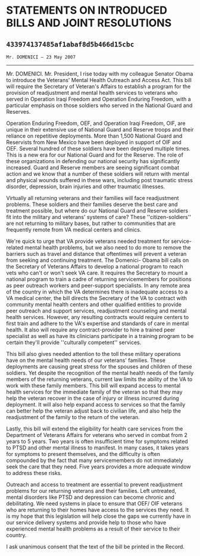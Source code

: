 # STATEMENTS ON INTRODUCED BILLS AND JOINT RESOLUTIONS
## `433974137485af1abaf8d5b466d15cbc`
`Mr. DOMENICI — 23 May 2007`

---


Mr. DOMENICI. Mr. President, I rise today with my colleague Senator 
Obama to introduce the Veterans' Mental Health Outreach and Access Act. 
This bill will require the Secretary of Veteran's Affairs to establish 
a program for the provision of readjustment and mental health services 
to veterans who served in Operation Iraqi Freedom and Operation 
Enduring Freedom, with a particular emphasis on those soldiers who 
served in the National Guard and Reserves.

Operation Enduring Freedom, OEF, and Operation Iraqi Freedom, OIF, 
are unique in their extensive use of National Guard and Reserve troops 
and their reliance on repetitive deployments. More than 1,500 National 
Guard and Reservists from New Mexico have been deployed in support of 
OIF and OEF. Several hundred of these soldiers have been deployed 
multiple times. This is a new era for our National Guard and for the 
Reserve. The role of these organizations in defending our national 
security has significantly increased. Guard and Reserve members are 
seeing significant combat action and we know that a number of these 
soldiers will return with mental and physical wounds suffered in these 
wars, including post traumatic stress disorder, depression, brain 
injuries and other traumatic illnesses.

Virtually all returning veterans and their families will face 
readjustment problems. These soldiers and their families deserve the 
best care and treatment possible, but where do our National Guard and 
Reserve soldiers fit into the military and veterans' systems of care? 
These ''citizen-soldiers'' are not returning to military bases, but 
rather to communities that are frequently remote from VA medical 
centers and clinics.

We're quick to urge that VA provide veterans needed treatment for 
service-related mental health problems, but we also need to do more to 
remove the barriers such as travel and distance that oftentimes will 
prevent a veteran from seeking and continuing treatment. The Domenici-
Obama bill calls on the Secretary of Veterans Affairs to develop a 
national program to reach vets who can't or won't seek VA care. It 
requires the Secretary to mount a national program to train a cadre of 
returning servicemembers for positions as peer outreach workers and 
peer-support specialists. In any remote area of the country in which 
the VA determines there is inadequate access to a VA medical center, 
the bill directs the Secretary of the VA to contract with community 
mental health centers and other qualified entities to provide peer 
outreach and support services, readjustment counseling and mental 
health services. However, any resulting contracts would require centers 
to first train and adhere to the VA's expertise and standards of care 
in mental health. It also will require any contract-provider to hire a 
trained peer specialist as well as have its clinicians participate in a 
training program to be certain they'll provide ''culturally competent'' 
services.

This bill also gives needed attention to the toll these military 
operations have on the mental health needs of our veterans' families. 
These deployments are causing great stress for the spouses and children 
of these soldiers. Yet despite the recognition of the mental health 
needs of the family members of the returning veterans, current law 
limits the ability of the VA to work with these family members. This 
bill will expand access to mental health services for the immediate 
family of the veteran so that they may help the veteran recover in the 
case of injury or illness incurred during deployment. It will also help 
expand access to services so that the family can better help the 
veteran adjust back to civilian life, and also help the readjustment of 
the family to the return of the veteran.

Lastly, this bill will extend the eligibility for health care 
services from the Department of Veterans Affairs for veterans who 
served in combat from 2 years to 5 years. Two years is often 
insufficient time for symptoms related to PTSD and other mental illness 
to manifest. In many cases, it takes years for symptoms to present 
themselves, and the difficulty is often compounded by the fact that 
many servicemembers do not immediately seek the care that they need. 
Five years provides a more adequate window to address these risks.

Outreach and access to treatment are essential to prevent 
readjustment problems for our returning veterans and their families. 
Left untreated, mental disorders like PTSD and depression can become 
chronic and debilitating. We need systems in place to ensure that OEF/
OIF veterans who are returning to their homes have access to the 
services they need. It is my hope that this legislation will help close 
the gaps we currently have in our service delivery systems and provide 
help to those who have experienced mental health problems as a result 
of their service to their country.

I ask unanimous consent that the text of the bill be printed in the 
Record.